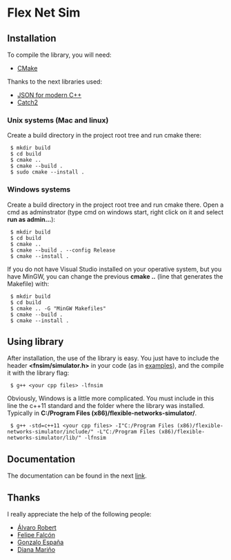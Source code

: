 # Flex Net Sim

## Installation
To compile the library, you will need:
- [CMake](https://cmake.org)

Thanks to the next libraries used:
- [JSON for modern C++](https://github.com/nlohmann/json)
- [Catch2](https://github.com/catchorg/Catch2)

### Unix systems (Mac and linux)

Create a build directory in the project root tree and run cmake there:
```
 $ mkdir build
 $ cd build
 $ cmake ..
 $ cmake --build .
 $ sudo cmake --install .
```

### Windows systems 

Create a build directory in the project root tree and run cmake there. Open a cmd as adminstrator (type cmd on windows start, right click on it and select **run as admin...**):
```
 $ mkdir build
 $ cd build
 $ cmake .. 
 $ cmake --build . --config Release
 $ cmake --install .
```

If you do not have Visual Studio installed on your operative system, but you have MinGW, you can change the previous **cmake ..** (line that generates the Makefile) with:
```
 $ mkdir build
 $ cd build
 $ cmake .. -G "MinGW Makefiles"
 $ cmake --build .
 $ cmake --install .
```

## Using  library

After installation, the use of the library is easy. You just have to include the header **<fnsim/simulator.h>** in your code (as in [examples](https://gitlab.com/DaniloBorquez/flex-net-sim/-/tree/master/examples)), and the compile it with the library flag:
```
 $ g++ <your cpp files> -lfnsim
```
Obviously, Windows is a little more complicated. You must include in this line the c++11 standard and the folder where the library was installed. Typically in **C:/Program Files (x86)/flexible-networks-simulator/**.

```
 $ g++ -std=c++11 <your cpp files> -I"C:/Program Files (x86)/flexible-networks-simulator/include/" -L"C:/Program Files (x86)/flexible-networks-simulator/lib/" -lfnsim
```

## Documentation

The documentation can be found in the next [link](http://daniloborquez.gitlab.io/flex-net-sim).

## Thanks

I really appreciate the help of the following people:
- [Álvaro Robert](https://gitlab.com/robstrings97)
- [Felipe Falcón](https://gitlab.com/ffalcon)
- [Gonzalo España](https://gitlab.com/GonzaloEspana)
- [Diana Mariño](https://gitlab.com/DianaMarino)